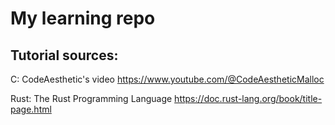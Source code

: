 # My learning repo
## Tutorial sources:
C: CodeAesthetic's video
https://www.youtube.com/@CodeAestheticMalloc

Rust: The Rust Programming Language
https://doc.rust-lang.org/book/title-page.html
